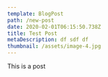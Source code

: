 ```yaml
---
template: BlogPost
path: /new-post
date: 2020-02-01T06:15:50.738Z
title: Test Post
metaDescription: df sdf df
thumbnail: /assets/image-4.jpg
---
```

This is a post
